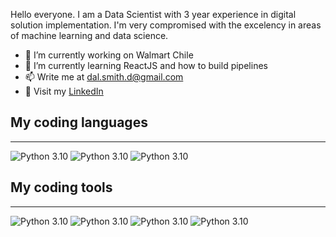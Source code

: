 Hello everyone. I am a Data Scientist with 3 year experience in digital solution implementation. I'm very compromised with the excelency in areas of machine learning and data science.

- 🔭 I’m currently working on Walmart Chile
- 🌱 I’m currently learning ReactJS and how to build pipelines
- 📫 Write me at dal.smith.d@gmail.com
- 💬 Visit my [LinkedIn](https://www.linkedin.com/in/daniel-alejandro-smith-de-la-carrera-70135b180/)

## My coding languages
---

![Python 3.10](https://img.shields.io/badge/python-blue.svg)
![Python 3.10](https://img.shields.io/badge/javascript-blue.svg)
![Python 3.10](https://img.shields.io/badge/SQL-blue.svg)

## My coding tools
---

![Python 3.10](https://img.shields.io/badge/GCP-darkgreen.svg)
![Python 3.10](https://img.shields.io/badge/PowerBI-darkgreen.svg)
![Python 3.10](https://img.shields.io/badge/Excel-darkgreen.svg)
![Python 3.10](https://img.shields.io/badge/Git-darkgreen.svg)

<!--
**alexbondino/alexbondino** is a ✨ _special_ ✨ repository because its `README.md` (this file) appears on your GitHub profile.

Here are some ideas to get you started:

- 🔭 I’m currently working on Walmart
- 🌱 I’m currently learning ReactJS
- 👯 I’m looking to collaborate on ...
- 🤔 I’m looking for help with ...
- 💬 Ask me about ...
- 📫 How to reach me: ...
- 😄 Pronouns: ...
- ⚡ Fun fact: ...
-->
